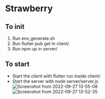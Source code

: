 # Strawberry
## To init
1. Run env_generate.sh
2. Run flutter pub get in client/
3. Run npm up in server/
## To start
- Start the client with flutter run inside client/
- Start the server with node server/server.js
![Screenshot from 2022-09-27 13-55-08](https://user-images.githubusercontent.com/34992730/192601563-6fe2796b-fa9d-498b-b3eb-cfa53c596b73.png)![Screenshot from 2022-09-27 13-52-35](https://user-images.githubusercontent.com/34992730/192601704-6eb3287f-1313-4226-874b-d1ca4b3ad0fa.png)
